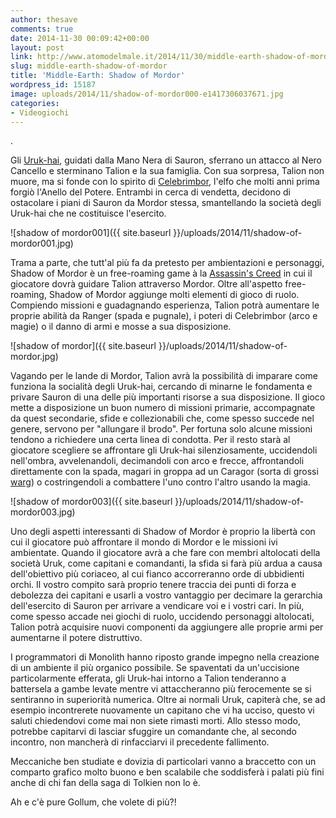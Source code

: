 ```yaml
---
author: thesave
comments: true
date: 2014-11-30 00:09:42+00:00
layout: post
link: http://www.atomodelmale.it/2014/11/30/middle-earth-shadow-of-mordor/
slug: middle-earth-shadow-of-mordor
title: 'Middle-Earth: Shadow of Mordor'
wordpress_id: 15187
image: uploads/2014/11/shadow-of-mordor000-e1417306037671.jpg
categories:
- Videogiochi
---
```


.

Gli [Uruk-hai](http://it.wikipedia.org/wiki/Uruk-hai), guidati dalla Mano Nera di Sauron, sferrano un attacco al Nero Cancello e sterminano Talion e la sua famiglia. Con sua sorpresa, Talion non muore, ma si fonde con lo spirito di [Celebrimbor](http://en.wikipedia.org/wiki/Celebrimbor), l'elfo che molti anni prima forgiò l'Anello del Potere. Entrambi in cerca di vendetta, decidono di ostacolare i piani di Sauron da Mordor stessa, smantellando la società degli Uruk-hai che ne costituisce l'esercito.

![shadow of mordor001]({{ site.baseurl }}/uploads/2014/11/shadow-of-mordor001.jpg)

Trama a parte, che tutt'al più fa da pretesto per ambientazioni e personaggi, Shadow of Mordor è un free-roaming game à la [Assassin's Creed](/2010/05/05/assassins-creed-2.html) in cui il giocatore dovrà guidare Talion attraverso Mordor. Oltre all'aspetto free-roaming, Shadow of Mordor aggiunge molti elementi di gioco di ruolo. Compiendo missioni e guadagnando esperienza, Talion potrà aumentare le proprie abilità da Ranger (spada e pugnale), i poteri di Celebrimbor (arco e magie) o il danno di armi e mosse a sua disposizione.

![shadow of mordor]({{ site.baseurl }}/uploads/2014/11/shadow-of-mordor.jpg)

Vagando per le lande di Mordor, Talion avrà la possibilità di imparare come funziona la socialità degli Uruk-hai, cercando di minarne le fondamenta e privare Sauron di una delle più importanti risorse a sua disposizione. Il gioco mette a disposizione un buon numero di missioni primarie, accompagnate da quest secondarie, sfide e collezionabili che, come spesso succede nel genere, servono per "allungare il brodo". Per fortuna solo alcune missioni tendono a richiedere una certa linea di condotta. Per il resto starà al giocatore scegliere se affrontare gli Uruk-hai silenziosamente, uccidendoli nell'ombra, avvelenandoli, decimandoli con arco e frecce, affrontandoli direttamente con la spada, magari in groppa ad un Caragor (sorta di grossi [warg](http://it.wikipedia.org/wiki/Warg)) o costringendoli a combattere l'uno contro l'altro usando la magia.

![shadow of mordor003]({{ site.baseurl }}/uploads/2014/11/shadow-of-mordor003.jpg)

Uno degli aspetti interessanti di Shadow of Mordor è proprio la libertà con cui il giocatore può affrontare il mondo di Mordor e le missioni ivi ambientate. Quando il giocatore avrà a che fare con membri altolocati della società Uruk, come capitani e comandanti, la sfida si farà più ardua a causa dell'obiettivo più coriaceo, al cui fianco accorreranno orde di ubbidienti orchi. Il vostro compito sarà proprio tenere traccia dei punti di forza e debolezza dei capitani e usarli a vostro vantaggio per decimare la gerarchia dell'esercito di Sauron per arrivare a vendicare voi e i vostri cari. In più, come spesso accade nei giochi di ruolo, uccidendo personaggi altolocati, Talion potrà acquisire nuovi componenti da aggiungere alle proprie armi per aumentarne il potere distruttivo.

I programmatori di Monolith hanno riposto grande impegno nella creazione di un ambiente il più organico possibile. Se spaventati da un'uccisione particolarmente efferata, gli Uruk-hai intorno a Talion tenderanno a battersela a gambe levate mentre vi attaccheranno più ferocemente se si sentiranno in superiorità numerica. Oltre ai normali Uruk, capiterà che, se ad esempio incontrerete nuovamente un capitano che vi ha ucciso, questo vi saluti chiedendovi come mai non siete rimasti morti. Allo stesso modo, potrebbe capitarvi di lasciar sfuggire un comandante che, al secondo incontro, non mancherà di rinfacciarvi il precedente fallimento.

Meccaniche ben studiate e dovizia di particolari vanno a braccetto con un comparto grafico molto buono e ben scalabile che soddisferà i palati più fini anche di chi fan della saga di Tolkien non lo è.

Ah e c'è pure Gollum, che volete di più?!
